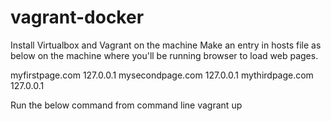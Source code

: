 # vagrant-docker

Install Virtualbox and Vagrant on the machine
Make an entry in hosts file as below on the machine where you'll be running browser to load web pages.

myfirstpage.com  127.0.0.1
mysecondpage.com  127.0.0.1
mythirdpage.com 127.0.0.1

Run the below command from command line
vagrant up
